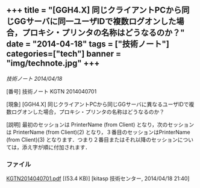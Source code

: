 +++
title = "[GGH4.X] 同じクライアントPCから同じGGサーバに同一ユーザIDで複数ログオンした場合，プロキシ・プリンタの名称はどうなるのか？"
date = "2014-04-18"
tags = ["技術ノート"]
categories=["tech"]
banner = "img/technote.jpg"
+++
-----------------------------------------------------------------------------------------------------------------------------

*技術ノート
2014/04/18*


[番号]
技術ノート KGTN 2014040701

[現象]
[GGH4.X]
同じクライアントPCから同じGGサーバに異なるユーザIDで複数ログオンした場合，プロキシ・プリンタの名称はどうなるのか？

[説明]
最初のセッションは PrinterName (from Client) となり，次のセッションは
PrinterName (from Client)(2) となり，３番目のセッションはPrinterName
(from Client)(3)
となります．つまり２番目またはそれ以降のセッションについては，添え字が順に付加されます．


### ファイル





[KGTN2014040701.pdf](http://techreport.kitasp.net/attachments/download/1656/KGTN2014040701.pdf)
 [(53.4 KB)] [kitasp 技術センター, 2014/04/18
21:40]
